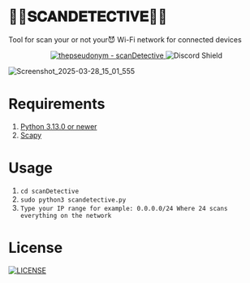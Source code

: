 # 🕵🏾𝐒𝐂𝐀𝐍𝐃𝐄𝐓𝐄𝐂𝐓𝐈𝐕𝐄🕵🏾
Tool for scan your or not your😈 Wi-Fi network for connected devices

<div align="center">
<a href="https://github.com/thepseudonym/scanDetective" title="Go to GitHub repo">
  <img src="https://img.shields.io/static/v1?label=thepseudonym&message=scanDetective&color=purple&logo=github" alt="thepseudonym - scanDetective">
</a>
  <a href="https://discord.gg/VQUvAVpJPr" style="text-decoration: none;">
  <img src="https://discord.com/api/guilds/1336059889524670534/widget.png?style=shield" alt="Discord Shield"/>
</div>

![Screenshot_2025-03-28_15_01_555](https://github.com/user-attachments/assets/8d79864c-24b5-4798-8df4-43d0fb2c9a0e)

# Requirements
1. [Python 3.13.0 or newer](https://www.python.org/downloads/)
2. [Scapy](https://pypi.org/project/scapy/)

# Usage
1. `cd scanDetective`
2. `sudo python3 scandetective.py`
3. `Type your IP range for example: 0.0.0.0/24 Where 24 scans everything on the network`

# License
<a href="https://github.com/thepseudonym/scanDetective/blob/main/LICENSE" title="LICENSE">
  <img src="https://img.shields.io/static/v1?label=&message=LICENSE&color=blue&logo=github" alt="LICENSE"> 
</a>

